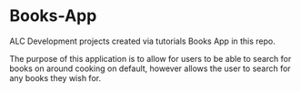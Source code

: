 # Books-App
ALC Development projects created via tutorials
Books App in this repo.

The purpose of this application is to allow for users to be able to search for books on around cooking on default, however allows the user to search for any books they wish for.
